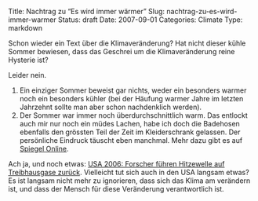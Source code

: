 Title: Nachtrag zu “Es wird immer wärmer”
Slug: nachtrag-zu-es-wird-immer-warmer
Status: draft
Date: 2007-09-01
Categories: Climate
Type: markdown

Schon wieder ein Text über die Klimaveränderung? Hat nicht dieser kühle Sommer bewiesen, dass das Geschrei um die Klimaveränderung reine Hysterie ist?

Leider nein.

1. Ein einziger Sommer beweist gar nichts, weder ein besonders warmer noch ein besonders kühler (bei der Häufung warmer Jahre im letzten Jahrzehnt sollte man aber schon nachdenklich werden).
2. Der Sommer war immer noch überdurchschnittlich warm. Das entlockt auch mir nur noch ein müdes Lachen, habe ich doch die Badehosen ebenfalls den grössten Teil der Zeit im Kleiderschrank gelassen. Der persönliche Eindruck täuscht eben manchmal. Mehr dazu gibt es auf [Spiegel Online](http://www.spiegel.de/wissenschaft/natur/0,1518,502497,00.html).

Ach ja, und noch etwas: [USA 2006: Forscher führen Hitzewelle auf Treibhausgase zurück](http://www.spiegel.de/wissenschaft/natur/0,1518,502705,00.html). Vielleicht tut sich auch in den USA langsam etwas? Es ist langsam nicht mehr zu ignorieren, dass sich das Klima am verändern ist, und dass der Mensch für diese Veränderung verantwortlich ist.
